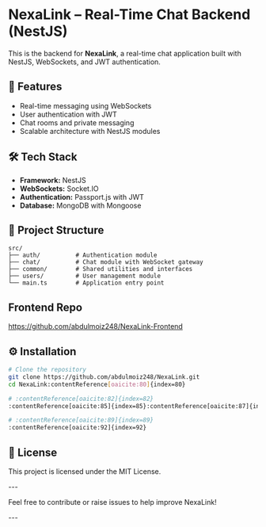 # NexaLink – Real-Time Chat Backend (NestJS)

This is the backend for **NexaLink**, a real-time chat application built with NestJS, WebSockets, and JWT authentication.

## 🚀 Features

* Real-time messaging using WebSockets
* User authentication with JWT
* Chat rooms and private messaging
* Scalable architecture with NestJS modules

## 🛠️ Tech Stack

* **Framework:** NestJS
* **WebSockets:** Socket.IO
* **Authentication:** Passport.js with JWT
* **Database:** MongoDB with Mongoose

## 📂 Project Structure

```
src/
├── auth/          # Authentication module
├── chat/          # Chat module with WebSocket gateway
├── common/        # Shared utilities and interfaces
├── users/         # User management module
└── main.ts        # Application entry point
```

## Frontend Repo
https://github.com/abdulmoiz248/NexaLink-Frontend

## ⚙️ Installation

```bash
# Clone the repository
git clone https://github.com/abdulmoiz248/NexaLink.git
cd NexaLink:contentReference[oaicite:80]{index=80}

# :contentReference[oaicite:82]{index=82}
:contentReference[oaicite:85]{index=85}:contentReference[oaicite:87]{index=87}

# :contentReference[oaicite:89]{index=89}
:contentReference[oaicite:92]{index=92}
```



## 📄 License

This project is licensed under the MIT License.

\---

Feel free to contribute or raise issues to help improve NexaLink!

\---

